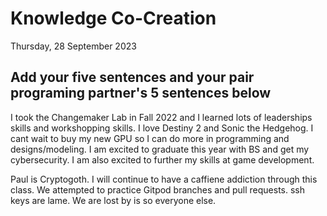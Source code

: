 # Knowledge Co-Creation
Thursday, 28 September 2023

## Add your five sentences and your pair programing partner's 5 sentences below
I took the Changemaker Lab in Fall 2022 and I learned lots of leaderships skills and workshopping skills.
I love Destiny 2 and Sonic the Hedgehog.
I cant wait to buy my new GPU so I can do more in programming and designs/modeling.
I am excited to graduate this year with BS and get my cybersecurity.
I am also excited to further my skills at game development.

Paul is Cryptogoth.
I will continue to have a caffiene addiction through this class.
We attempted to practice Gitpod branches and pull requests.
ssh keys are lame.
We are lost by is so everyone else.
